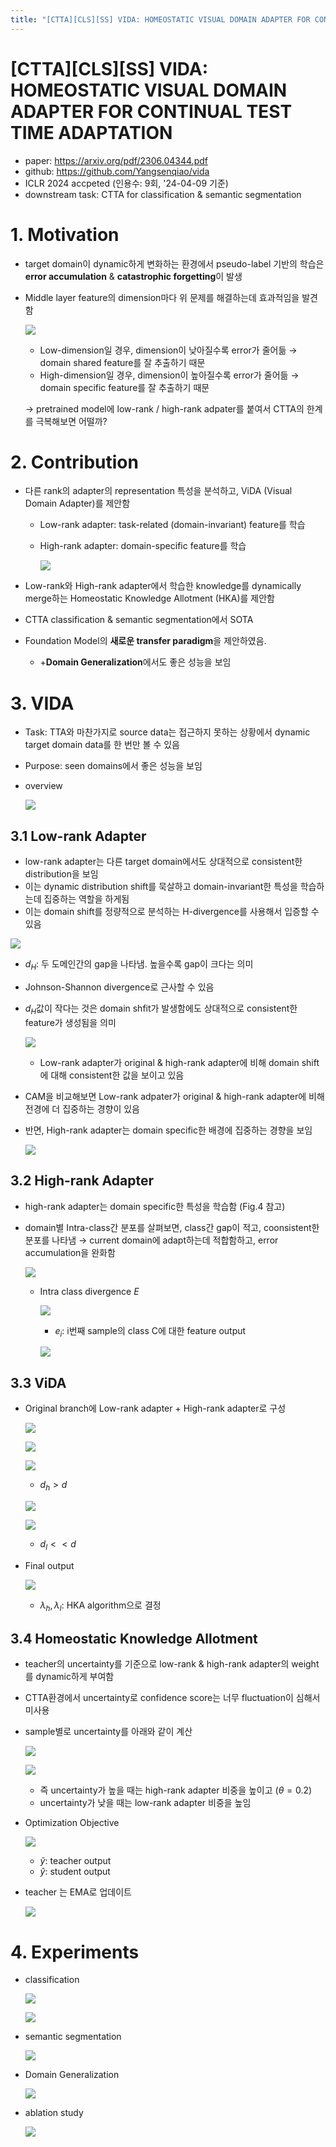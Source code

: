 ```yaml
---
title: "[CTTA][CLS][SS] VIDA: HOMEOSTATIC VISUAL DOMAIN ADAPTER FOR CONTINUAL TEST TIME ADAPTATION"
---
```

# [CTTA][CLS][SS] VIDA: HOMEOSTATIC VISUAL DOMAIN ADAPTER FOR CONTINUAL TEST TIME ADAPTATION

- paper: https://arxiv.org/pdf/2306.04344.pdf
- github: https://github.com/Yangsenqiao/vida
- ICLR 2024 accpeted (인용수: 9회, '24-04-09 기준)
- downstream task: CTTA for classification & semantic segmentation

# 1. Motivation

- target domain이 dynamic하게 변화하는 환경에서 pseudo-label 기반의 학습은 **error accumulation** & **catastrophic forgetting**이 발생

- Middle layer feature의 dimension마다 위 문제를 해결하는데 효과적임을 발견함

  ![](../images/2024-04-09/image-20240409191854274.png)

  - Low-dimension일 경우, dimension이 낮아질수록 error가 줄어듦  $\to$ domain shared feature를 잘 추출하기 때문
  - High-dimension일 경우, dimension이 높아질수록 error가 줄어듦 $\to$ domain specific feature를 잘 추출하기 때문

  $\to$ pretrained model에 low-rank / high-rank adpater를 붙여서 CTTA의 한계를 극복해보면 어떨까?

# 2. Contribution

- 다른 rank의 adapter의 representation 특성을 분석하고, ViDA (Visual Domain Adapter)를 제안함

  - Low-rank adapter: task-related (domain-invariant) feature를 학습

  - High-rank adapter: domain-specific feature를 학습

    ![](../images/2024-04-09/image-20240409191040731.png)

- Low-rank와 High-rank adapter에서 학습한 knowledge를 dynamically merge하는 Homeostatic Knowledge Allotment (HKA)를 제안함

- CTTA classification & semantic segmentation에서 SOTA

- Foundation Model의 **새로운 transfer paradigm**을 제안하였음.

  - +**Domain Generalization**에서도 좋은 성능을 보임

# 3. VIDA

- Task: TTA와 마찬가지로 source data는 접근하지 못하는 상황에서 dynamic target domain data를 한 번만 볼 수 있음

- Purpose: seen domains에서 좋은 성능을 보임

- overview

  ![](../images/2024-04-09/image-20240409191310049.png)

## 3.1 Low-rank Adapter

- low-rank adapter는 다른 target domain에서도 상대적으로 consistent한 distribution을 보임
- 이는 dynamic distribution shift를 묵살하고 domain-invariant한 특성을 학습하는데 집중하는 역할을 하게됨
- 이는 domain shift를 정량적으로 분석하는 H-divergence를 사용해서 입증할 수 있음

![](../images/2024-04-09/image-20240409193045750.png)

- $d_H$: 두 도메인간의 gap을 나타냄. 높을수록 gap이 크다는 의미

- Johnson-Shannon divergence로 근사할 수 있음

- $d_H$값이 작다는 것은 domain shfit가 발생함에도 상대적으로 consistent한 feature가 생성됨을 의미

  ![](../images/2024-04-09/image-20240409193237866.png)

  - Low-rank adapter가 original & high-rank adapter에 비해 domain shift에 대해 consistent한 값을 보이고 있음

- CAM을 비교해보면 Low-rank adpater가 original & high-rank adapter에 비해 전경에 더 집중하는 경향이 있음

- 반면, High-rank adapter는 domain specific한 배경에 집중하는 경향을 보임

  ![](../images/2024-04-09/image-20240409193357982.png)

## 3.2 High-rank Adapter

- high-rank adapter는 domain specific한 특성을 학습함 (Fig.4 참고)

- domain별 Intra-class간 분포를 살펴보면, class간 gap이 적고, coonsistent한 분포를 나타냄 $\to$ current domain에 adapt하는데 적합함하고, error accumulation을 완화함

  ![](../images/2024-04-09/image-20240409194129196.png)

  - Intra class divergence *E*

    ![](../images/2024-04-09/image-20240409194950200.png)

    - $e_i$: i번째 sample의 class C에 대한 feature output

    ![](../images/2024-04-09/image-20240409195039474.png)

## 3.3 ViDA

- Original branch에 Low-rank adapter + High-rank adapter로 구성

  ![](../images/2024-04-09/image-20240409194407153.png)

  ![](../images/2024-04-09/image-20240409194442565.png)

  ![](../images/2024-04-09/image-20240409194502506.png)

  - $d_h > d$

  ![](../images/2024-04-09/image-20240409194544290.png)

  ![](../images/2024-04-09/image-20240409194602782.png)

  - $d_l << d$

- Final output

  ![](../images/2024-04-09/image-20240409194628625.png)

  - $\lambda_h, \lambda_l$: HKA algorithm으로 결정

## 3.4 Homeostatic Knowledge Allotment

- teacher의 uncertainty를 기준으로 low-rank & high-rank adapter의 weight를 dynamic하게 부여함

- CTTA환경에서 uncertainty로 confidence score는 너무 fluctuation이 심해서 미사용

- sample별로 uncertainty를 아래와 같이 계산

  ![](../images/2024-04-09/image-20240409194802265.png)

  ![](../images/2024-04-09/image-20240409195136346.png)

  - 즉 uncertainty가 높을 때는 high-rank adapter 비중을 높이고 ($\theta=0.2$)
  - uncertainty가 낮을 때는 low-rank adapter 비중을 높임

- Optimization Objective

  ![](../images/2024-04-09/image-20240409195232422.png)

  - $\tilde{y}$: teacher output
  - $\hat{y}$: student output

- teacher 는 EMA로 업데이트

  ![](../images/2024-04-09/image-20240409195300960.png)

# 4. Experiments

- classification

  ![](../images/2024-04-09/image-20240409195317807.png)

  ![](../images/2024-04-09/image-20240409195419254.png)

- semantic segmentation

  ![](../images/2024-04-09/image-20240409195435761.png)

- Domain Generalization

  ![](../images/2024-04-09/image-20240409195450190.png)

- ablation study

  ![](../images/2024-04-09/image-20240409195501757.png)
